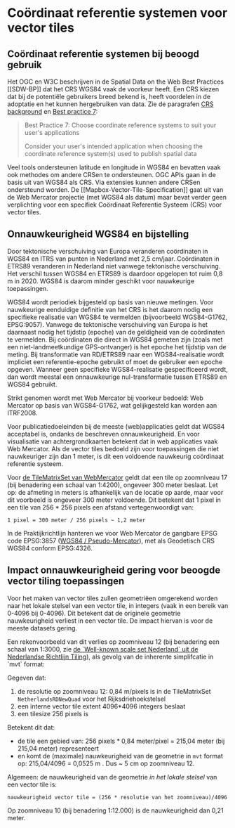 # Coördinaat referentie systemen voor vector tiles

## Coördinaat referentie systemen bij beoogd gebruik
<div class="informative">

Het OGC en W3C beschrijven in de Spatial Data on the Web Best Practices [[SDW-BP]] dat het CRS WGS84 vaak de voorkeur heeft.
Een CRS kiezen dat bij de potentiële gebruikers breed bekend is, heeft voordelen in de adoptatie en het kunnen hergebruiken van data. Zie de paragrafen [CRS background](https://www.w3.org/TR/sdw-bp/#CRS-background) en [Best practice 7](https://www.w3.org/TR/sdw-bp/#bp-crs-choice):

> Best Practice 7: Choose coordinate reference systems to suit your user's applications
>
> Consider your user's intended application when choosing the coordinate reference system(s) used to publish spatial data

Veel tools ondersteunen latitude en longitude in WGS84 en bevatten vaak ook methodes om andere CRSen te ondersteunen. OGC APIs gaan in de basis uit van WGS84 als CRS. Via extensies kunnen andere CRSen ondersteund worden. De [[Mapbox-Vector-Tile-Specification]] gaat uit van de Web Mercator projectie (met WGS84 als datum) maar bevat verder geen verplichting voor een specifiek Coördinaat Referentie Systeem (CRS) voor vector tiles.
</div>

## Onnauwkeurigheid WGS84 en bijstelling
Door tektonische verschuiving van Europa veranderen coördinaten in WGS84 en ITRS van punten in Nederland met 2,5 cm/jaar. Coördinaten in ETRS89 veranderen in Nederland niet vanwege tektonische verschuiving. Het verschil tussen WGS84 en ETRS89 is daardoor opgelopen tot ruim 0,8 m in 2020. WGS84 is daarom minder geschikt voor nauwkeurige toepassingen.

WGS84 wordt periodiek bijgesteld op basis van nieuwe metingen. Voor nauwkeurige eenduidige definitie van het CRS is het daarom nodig een specifieke realisatie van WGS84 te vermelden (bijvoorbeeld WGS84-G1762, EPSG:9057). Vanwege de tektonische verschuiving van Europa is het daarnaast nodig het tijdstip (epoche) van de geldigheid van de coördinaten te vermelden. Bij coördinaten die direct in WGS84 gemeten zijn (zoals met een niet-landmeetkundige GPS-ontvanger) is het epoche het tijdstip van de meting. Bij transformatie van RD/ETRS89 naar een WGS84-realisatie wordt impliciet een referentie-epoche gebruikt of moet de gebruiker een epoche opgeven. Wanneer geen specifieke WGS84-realisatie gespecificeerd wordt, dan wordt meestal een onnauwkeurige nul-transformatie tussen ETRS89 en WGS84 gebruikt.

Strikt genomen wordt met Web Mercator bij voorkeur bedoeld: Web Mercator op basis van WGS84-G1762, wat gelijkgesteld kan worden aan ITRF2008.

Voor publicatiedoeleinden bij de meeste (web)applicaties geldt dat WGS84 acceptabel is, ondanks de beschreven onnauwkeurigheid. En voor visualisatie van achtergrondkaarten betekent dat in web applicaties vaak Web Mercator. Als de vector tiles bedoeld zijn voor toepassingen die niet nauwkeuriger zijn dan 1 meter, is dit een voldoende nauwkeurig coördinaat referentie systeem.

<aside class="example" title="Resolutie en nauwkeurigheid WebMercator">
Voor <a href="http://schemas.opengis.net/tms/1.0/json/examples/WebMercatorQuad.json">de TileMatrixSet van WebMercator</a> geldt dat een tile op zoomniveau 17 (bij benadering een schaal van 1:4200), ongeveer 300 meter beslaat. Let op: de afmeting in meters is afhankelijk van de locatie op aarde, maar voor dit voorbeeld is ongeveer 300 meter voldoende. Dit betekent dat 1 pixel in een tile van 256 * 256 pixels een afstand vertegenwoordigt van:

`1 pixel = 300 meter / 256 pixels ~ 1,2 meter`
</aside>

In de Praktijkrichtlijn hanteren we voor Web Mercator de gangbare EPSG code EPSG:3857 ([WGS84 / Pseudo-Mercator](https://epsg.org/crs_3857/WGS-84-Pseudo-Mercator.html)), met als Geodetisch CRS WGS84 conform EPSG:4326.

## Impact onnauwkeurigheid gering voor beoogde vector tiling toepassingen
Voor het maken van vector tiles zullen geometriëen omgerekend worden naar het lokale stelsel van een vector tile, in integers (vaak in een bereik van 0-4096 bij 0-4096). Dit betekent dat de originele geometrie nauwkeurigheid verliest in een vector tile. De impact hiervan is voor de meeste datasets gering.

<aside class='example' title='Rekenvoorbeeld nauwkeurigheid vector tiling in lokale stelsel'>
Een rekenvoorbeeld van dit verlies op zoomniveau 12 (bij benadering een schaal van 1:3000, zie <a href="https://www.geonovum.nl/uploads/standards/downloads/nederlandse_richtlijn_tiling_-_versie_1.1.pdf">de `Well-known scale set Nederland` uit de Nederlandse Richtlijn Tiling</a>), als gevolg van de inherente simplifcatie in `mvt` format:

Gegeven dat:
1.  de resolutie op zoomniveau 12: 0,84 m/pixels is in de TileMatrixSet `NetherlandsRDNewQuad` voor het Rijksdriehoekstelsel
1.  een interne vector tile extent 4096*4096 integers beslaat
1.  een tilesize 256 pixels is

Betekent dit dat:
*   de tile een gebied van: 256 pixels * 0,84 meter/pixel = 215,04 meter (bij 215,04 meter) representeert
*   en komt de (maximale) nauwkeurigheid van de geometrie in `mvt` format op: 215,04/4096 = 0,0525 m . Dus ~ 5 cm op zoomniveau 12.

Algemeen: de nauwkeurigheid van de geometrie _in het lokale stelsel_ van een vector tile is:

`nauwkeurigheid vector tile = (256 * resolutie van het zoomniveau)/4096`

Op zoomniveau 10 (bij benadering 1:12.000) is de nauwkeurigheid dan 0,21 meter.
</aside>
